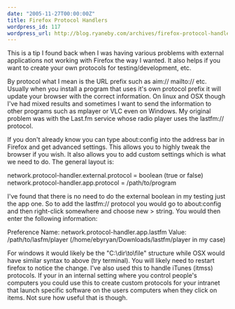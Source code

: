 ```yaml
---
date: "2005-11-27T00:00:00Z"
title: Firefox Protocol Handlers
wordpress_id: 117
wordpress_url: http://blog.ryaneby.com/archives/firefox-protocol-handlers/
---
```

This is a tip I found back when I was having various problems with external applications not working with Firefox the way I wanted. It also helps if you want to create your own protocols for testing/development, etc.

By protocol what I mean is the URL prefix such as aim:// mailto:// etc. Usually when you install a program that uses it's own protocol prefix it will update your browser with the correct information. On linux and OSX though I've had mixed results and sometimes I want to send the information to other programs such as mplayer or VLC even on Windows. My original problem was with the Last.fm service whose radio player uses the lastfm:// protocol.

If you don't already know you can type about:config into the address bar in Firefox and get advanced settings. This allows you to highly tweak the browser if you wish. It also allows you to add custom settings which is what we need to do. The general layout is:

network.protocol-handler.external.protocol = boolean (true or false)
network.protocol-handler.app.protocol = /path/to/program

I've found that there is no need to do the external boolean in my testing just the app one. So to add the lastfm:// protocol you would go to about:config and then right-click somewhere and choose new > string. You would then enter the following information:

Preference Name: network.protocol-handler.app.lastfm
Value: /path/to/lasfm/player (/home/ebyryan/Downloads/lastfm/player in my case)

For windows it would likely be the "C:\dir\to\file" structure while OSX would have similar syntax to above (try terminal). You will likely need to restart firefox to notice the change. I've also used this to handle iTunes (itmss) protocols. If your in an internal setting where you control people's computers you could use this to create custom protocols for your intranet that launch specific software on the users computers when they click on items. Not sure how useful that is though.
